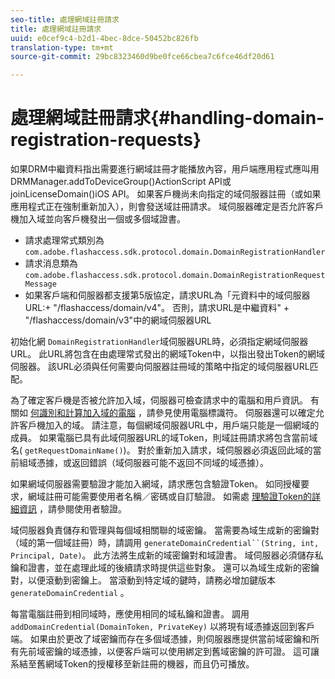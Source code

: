```yaml
---
seo-title: 處理網域註冊請求
title: 處理網域註冊請求
uuid: e0cef9c4-b2d1-4bec-8dce-50452bc826fb
translation-type: tm+mt
source-git-commit: 29bc8323460d9be0fce66cbea7c6fce46df20d61

---
```



# 處理網域註冊請求{#handling-domain-registration-requests}

如果DRM中繼資料指出需要進行網域註冊才能播放內容，用戶端應用程式應叫用DRMManager.addToDeviceGroup()ActionScript API或joinLicenseDomain()iOS API。 如果客戶機尚未向指定的域伺服器註冊（或如果應用程式正在強制重新加入），則會發送域註冊請求。 域伺服器確定是否允許客戶機加入域並向客戶機發出一個或多個域證書。

* 請求處理常式類別為 `com.adobe.flashaccess.sdk.protocol.domain.DomainRegistrationHandler`
* 請求消息類為 `com.adobe.flashaccess.sdk.protocol.domain.DomainRegistrationRequestMessage`
* 如果客戶端和伺服器都支援第5版協定，請求URL為「元資料中的域伺服器URL:+ &quot;/flashaccess/domain/v4&quot;。 否則，請求URL是中繼資料&quot; + &quot;/flashaccess/domain/v3&quot;中的網域伺服器URL

初始化網 `DomainRegistrationHandler`域伺服器URL時，必須指定網域伺服器URL。 此URL將包含在由處理常式發出的網域Token中，以指出發出Token的網域伺服器。 該URL必須與任何需要向伺服器註冊域的策略中指定的域伺服器URL匹配。

為了確定客戶機是否被允許加入域，伺服器可檢查請求中的電腦和用戶資訊。 有關如 [何識別和計算加入域的電腦](../../aaxs-protecting-content/content-implementing-the-license-server/content-processing-aaxs-requests/content-using-machine-ids.md) ，請參見使用電腦標識符。 伺服器還可以確定允許客戶機加入的域。 請注意，每個網域伺服器URL中，用戶端只能是一個網域的成員。 如果電腦已具有此域伺服器URL的域Token，則域註冊請求將包含當前域名( `getRequestDomainName()`)。 對於重新加入請求，域伺服器必須返回此域的當前組域憑據，或返回錯誤（域伺服器可能不返回不同域的域憑據）。

如果網域伺服器需要驗證才能加入網域，請求應包含驗證Token。 如同授權要求，網域註冊可能需要使用者名稱／密碼或自訂驗證。 如需處 [理驗證Token的詳細資訊](../../aaxs-protecting-content/content-introduction/content-usage-rules/content-authentication/content-user-authentication.md) ，請參閱使用者驗證。

域伺服器負責儲存和管理與每個域相關聯的域密鑰。 當需要為域生成新的密鑰對（域的第一個域註冊）時，請調用 `generateDomainCredential``(String, int, Principal, Date)`。 此方法將生成新的域密鑰對和域證書。 域伺服器必須儲存私鑰和證書，並在處理此域的後續請求時提供這些對象。 還可以為域生成新的密鑰對，以便滾動到密鑰上。 當滾動到特定域的鍵時，請務必增加鍵版本 `generateDomainCredential` 。

每當電腦註冊到相同域時，應使用相同的域私鑰和證書。 調用 `addDomainCredential(DomainToken, PrivateKey)` 以將現有域憑據返回到客戶端。 如果由於更改了域密鑰而存在多個域憑據，則伺服器應提供當前域密鑰和所有先前域密鑰的域憑據，以便客戶端可以使用綁定到舊域密鑰的許可證。 這可讓系結至舊網域Token的授權移至新註冊的機器，而且仍可播放。
